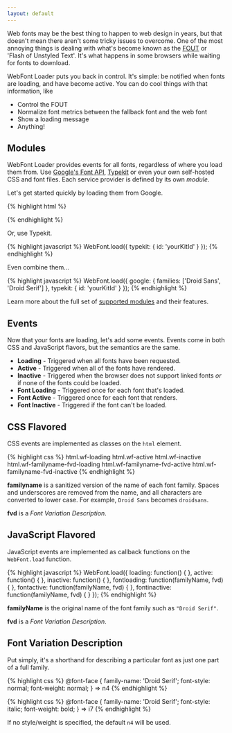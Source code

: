 ```yaml
---
layout: default
---
```


Web fonts may be the best thing to happen to web design in years, but that
doesn't mean there aren't some tricky issues to overcome. One of the most
annoying things is dealing with what's become known as the
[FOUT](http://paulirish.com/2009/fighting-the-font-face-fout/) or 'Flash of
Unstyled Text'. It's what happens in some browsers while waiting for fonts to
download.

WebFont Loader puts you back in control. It's simple: be notified when fonts
are loading, and have become active. You can do cool things with that
information, like

* Control the FOUT
* Normalize font metrics between the fallback font and the web font
* Show a loading message
* Anything!


Modules
-------

WebFont Loader provides events for all fonts, regardless of where you load them
from. Use [Google's Font API](http://code.google.com/apis/webfonts/), [Typekit](http://typekit.com/)
or even your own self-hosted CSS and font files. Each service provider is
defined by its own *module*.

Let's get started quickly by loading them from Google.

{% highlight html %}
<script src="webfont.js"></script>
<script>
  WebFont.load({
    google: {
      families: ['Droid Sans', 'Droid Serif']
    }
  });
</script>
{% endhighlight %}

Or, use Typekit.

{% highlight javascript %}
WebFont.load({
  typekit: {
    id: 'yourKitId'
  }
});
{% endhighlight %}

Even combine them...

{% highlight javascript %}
WebFont.load({
  google: {
    families: ['Droid Sans', 'Droid Serif']
  },
  typekit: {
    id: 'yourKitId'
  }
});
{% endhighlight %}


Learn more about the full set of [supported
modules](http://github.com/typekit/webfontloader/blob/master/docs/MODULES.md)
and their features.


Events
------

Now that your fonts are loading, let's add some events. Events come in both
CSS and JavaScript flavors, but the semantics are the same.

  * **Loading** - Triggered when all fonts have been requested.
  * **Active** - Triggered when all of the fonts have rendered.
  * **Inactive** - Triggered when the browser does not support
      linked fonts *or* if none of the fonts could be loaded.
  * **Font Loading** - Triggered once for each font that's loaded.
  * **Font Active** - Triggered once for each font that renders.
  * **Font Inactive** - Triggered if the font can't be loaded.

CSS Flavored
------------

CSS events are implemented as classes on the `html` element.

{% highlight css %}
html.wf-loading
html.wf-active
html.wf-inactive
html.wf-familyname-fvd-loading
html.wf-familyname-fvd-active
html.wf-familyname-fvd-inactive
{% endhighlight %}

**familyname** is a sanitized version of the name of each font family. Spaces
and underscores are removed from the name, and all characters are converted to
lower case. For example, `Droid Sans` becomes `droidsans`.

**fvd** is a *Font Variation Description*. 


JavaScript Flavored
-------------------

JavaScript events are implemented as callback functions on the `WebFont.load`
function.

{% highlight javascript %}
WebFont.load({
  loading: function() {
  },
  active: function() {
  },
  inactive: function() {
  },
  fontloading: function(familyName, fvd) {
  },
  fontactive: function(familyName, fvd) {
  },
  fontinactive: function(familyName, fvd) {
  }
});
{% endhighlight %}


**familyName** is the original name of the font family such as `"Droid Serif"`.

**fvd** is a *Font Variation Description*.


Font Variation Description
--------------------------

Put simply, it's a shorthand for describing a particular font as just one part
of a full family.

{% highlight css %}
@font-face {
  family-name: 'Droid Serif';
  font-style: normal;
  font-weight: normal;
}
=> n4
{% endhighlight %}

{% highlight css %}
@font-face {
  family-name: 'Droid Serif';
  font-style: italic;
  font-weight: bold;
}
=> i7
{% endhighlight %}

If no style/weight is specified, the default `n4` will be used.
